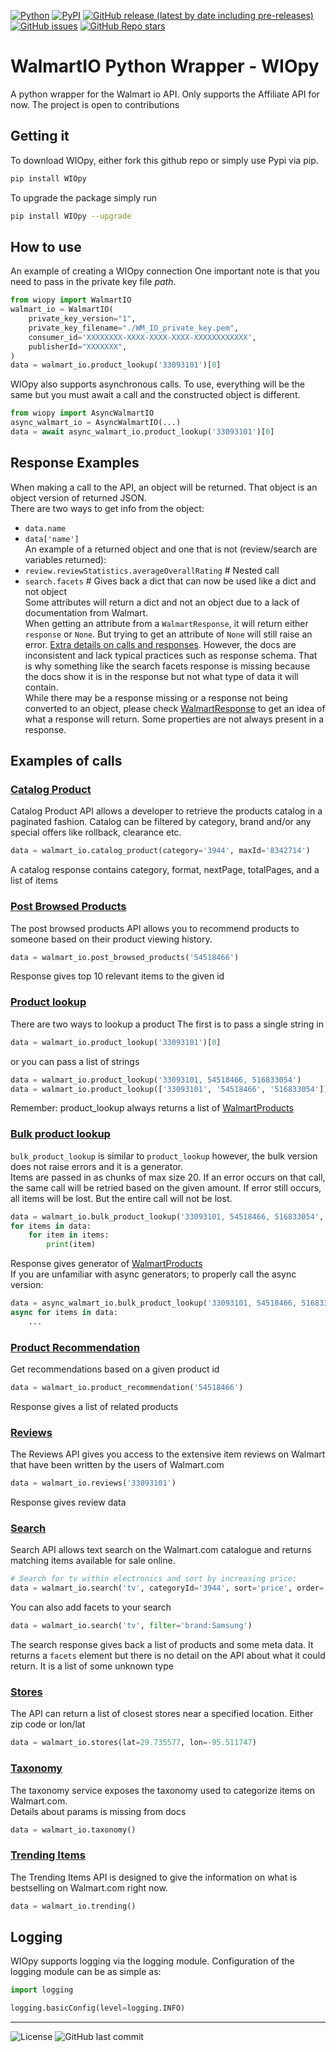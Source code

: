 [![Python](https://img.shields.io/badge/Python->=3.8-%23FFD140)](https://www.python.org/)
[![PyPI](https://img.shields.io/pypi/v/WIOpy)](https://pypi.org/project/WIOpy/)
[![GitHub release (latest by date including pre-releases)](https://img.shields.io/github/v/release/CoderJoshDK/WIOpy?include_prereleases)](https://github.com/CoderJoshDK/WIOpy) [![GitHub issues](https://img.shields.io/github/issues/CoderJoshDK/WIOpy)](https://github.com/CoderJoshDK/WIOpy/issues)
[![GitHub Repo stars](https://img.shields.io/github/stars/CoderJoshDK/WIOpy?style=social)](https://github.com/CoderJoshDK/WIOpy)

# WalmartIO Python Wrapper - WIOpy

A python wrapper for the Walmart io API. Only supports the Affiliate API for now. The project is open to contributions

## Getting it

To download WIOpy, either fork this github repo or simply use Pypi via pip.

```sh
pip install WIOpy
```

To upgrade the package simply run  

```sh
pip install WIOpy --upgrade
```

## How to use  

An example of creating a WIOpy connection
One important note is that you need to pass in the private key file *path*.  

```py
from wiopy import WalmartIO
walmart_io = WalmartIO(
    private_key_version="1",
    private_key_filename="./WM_IO_private_key.pem",
    consumer_id='XXXXXXXX-XXXX-XXXX-XXXX-XXXXXXXXXXXX',
    publisherId="XXXXXXX",
)
data = walmart_io.product_lookup('33093101')[0]
```

WIOpy also supports asynchronous calls. To use, everything will be the same but you must await a call and the constructed object is different.

```py
from wiopy import AsyncWalmartIO
async_walmart_io = AsyncWalmartIO(...)
data = await async_walmart_io.product_lookup('33093101')[0]
```

## Response Examples

When making a call to the API, an object will be returned. That object is an object version of returned JSON.  
There are two ways to get info from the object:

- `data.name`  
- `data['name']`  
An example of a returned object and one that is not (review/search are variables returned):
- `review.reviewStatistics.averageOverallRating` # Nested call
- `search.facets` # Gives back a dict that can now be used like a dict and not object  
Some attributes will return a dict and not an object due to a lack of documentation from Walmart.  
When getting an attribute from a `WalmartResponse`, it will return either `response` or `None`\. But trying to get an attribute of `None` will still raise an error.
[Extra details on calls and responses](walmart.io/docs). However, the docs are inconsistent and lack typical practices such as response schema. That is why something like the search facets response is missing because the docs show it is in the response but not what type of data it will contain.  
While there may be a response missing or a response not being converted to an object, please check [WalmartResponse](./wiopy/WalmartResponse.py) to get an idea of what a response will return. Some properties are not always present in a response.  

## Examples of calls

### [Catalog Product](https://walmart.io/docs/affiliate/paginated-items)

Catalog Product API allows a developer to retrieve the products catalog in a paginated fashion. Catalog can be filtered by category, brand and/or any special offers like rollback, clearance etc.

```py
data = walmart_io.catalog_product(category='3944', maxId='8342714')
```

A catalog response contains category, format, nextPage, totalPages, and a list of items

### [Post Browsed Products](https://walmart.io/docs/affiliate/post-browsed-products)

The post browsed products API allows you to recommend products to someone based on their product viewing history.

```py
data = walmart_io.post_browsed_products('54518466')
```

Response gives top 10 relevant items to the given id

### [Product lookup](https://walmart.io/docs/affiliate/product-lookup)

There are two ways to lookup a product
The first is to pass a single string in

```py
data = walmart_io.product_lookup('33093101')[0]
```

or you can pass a list of strings

```py
data = walmart_io.product_lookup('33093101, 54518466, 516833054')
data = walmart_io.product_lookup(['33093101', '54518466', '516833054'])
```

Remember: product_lookup always returns a list of [WalmartProducts](https://walmart.io/docs/affiliate/item_response_groups)  

### [Bulk product lookup](https://walmart.io/docs/affiliate/product-lookup)

`bulk_product_lookup` is similar to `product_lookup` however, the bulk version does not raise errors and it is a generator.  
Items are passed in as chunks of max size 20. If an error occurs on that call, the same call will be retried based on the given amount. If error still occurs, all items will be lost. But the entire call will not be lost.  

```py
data = walmart_io.bulk_product_lookup('33093101, 54518466, 516833054', amount=1, retries=3)
for items in data:
    for item in items:
        print(item)
```

Response gives generator of [WalmartProducts](https://walmart.io/docs/affiliate/item_response_groups)  
If you are unfamiliar with async generators; to properly call the async version:

```py
data = async_walmart_io.bulk_product_lookup('33093101, 54518466, 516833054')
async for items in data:
    ...
```

### [Product Recommendation](https://walmart.io/docs/affiliate/product-recommendation)

Get recommendations based on a given product id

```py
data = walmart_io.product_recommendation('54518466')
```

Response gives a list of related products

### [Reviews](https://walmart.io/docs/affiliate/reviews)

The Reviews API gives you access to the extensive item reviews on Walmart that have been written by the users of Walmart.com

```py
data = walmart_io.reviews('33093101')
```

Response gives review data

### [Search](https://walmart.io/docs/affiliate/search)

Search API allows text search on the Walmart.com catalogue and returns matching items available for sale online.

```py
# Search for tv within electronics and sort by increasing price:
data = walmart_io.search('tv', categoryId='3944', sort='price', order='ascending')
```

You can also add facets to your search

```py
data = walmart_io.search('tv', filter='brand:Samsung')
```

The search response gives back a list of products and some meta data. It returns a `facets` element but there is no detail on the API about what it could return. It is a list of some unknown type

### [Stores](https://walmart.io/docs/affiliate/stores)

The API can return a list of closest stores near a specified location. Either zip code or lon/lat  

```py
data = walmart_io.stores(lat=29.735577, lon=-95.511747)
```

### [Taxonomy](https://walmart.io/docs/affiliate/taxonomy)

The taxonomy service exposes the taxonomy used to categorize items on Walmart.com.  
Details about params is missing from docs

```py
data = walmart_io.taxonomy()
```

### [Trending Items](https://walmart.io/docs/affiliate/trending-items)

The Trending Items API is designed to give the information on what is bestselling on Walmart.com right now.

```py
data = walmart_io.trending()
```

## Logging

WIOpy supports logging via the logging module. Configuration of the logging module can be as simple as:

```py
import logging

logging.basicConfig(level=logging.INFO)
```

-------
![License](https://img.shields.io/github/license/CoderJoshDK/WIOpy)
![GitHub last commit](https://img.shields.io/github/last-commit/CoderJoshDK/WIOpy)
